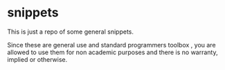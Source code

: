 # snippets
This is just a repo of some general snippets.

Since these are general use and standard programmers toolbox
, you are allowed to use them for non academic purposes and there
is no warranty, implied or otherwise.


